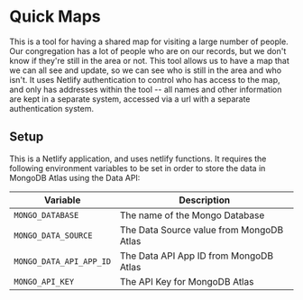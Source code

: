 # Quick Maps

This is a tool for having a shared map for visiting a large number of people. Our congregation has a lot of people who are on our records, but we don't know if they're still in the area or not. This tool allows us to have a map that we can all see and update, so we can see who is still in the area and who isn't. It uses Netlify authentication to control who has access to the map, and only has addresses within the tool -- all names and other information are kept in a separate system, accessed via a url with a separate authentication system.


## Setup
This is a Netlify application, and uses netlify functions. It requires the following environment variables to be set in order to store the data in MongoDB Atlas using the Data API: 

| Variable | Description                              |
| -------- |------------------------------------------|
| `MONGO_DATABASE` | The name of the Mongo Database           |
| `MONGO_DATA_SOURCE` | The Data Source value from MongoDB Atlas |
| `MONGO_DATA_API_APP_ID` | The Data API App ID from MongoDB Atlas   |
| `MONGO_API_KEY` | The API Key for MongoDB Atlas           |
